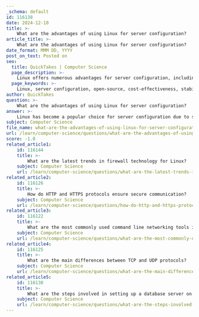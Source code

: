 ```yaml
---
_schema: default
id: 116138
date: 2024-12-10
title: >-
    What are the advantages of using Linux for server configuration?
article_title: >-
    What are the advantages of using Linux for server configuration?
date_format: MMM DD, YYYY
post_on_text: Posted on
seo:
  title: QuickTakes | Computer Science
  page_description: >-
    Linux offers numerous advantages for server configuration, including cost savings, enhanced security, reliability, performance, and extensive community support. Its open-source nature and flexibility make it a preferred choice for various business environments.
  page_keywords: >-
    Linux, server configuration, open-source, cost-effectiveness, stability, reliability, security, flexibility, performance, community support, adaptability, applications and tools
author: QuickTakes
question: >-
    What are the advantages of using Linux for server configuration?
answer: >-
    Linux has become a popular choice for server configuration due to several key advantages:\n\n1. **Open-Source Nature**: One of the primary benefits of using Linux for servers is its open-source nature. The source code is freely available, allowing users to view, modify, and distribute it. This transparency fosters a collaborative environment that encourages continuous improvements and innovations.\n\n2. **Cost-Effectiveness**: Linux is free to use, which eliminates the need for expensive licensing fees associated with proprietary operating systems like Windows. This can lead to significant cost savings for businesses, especially when deploying multiple servers.\n\n3. **Stability and Reliability**: Linux servers are known for their stability and reliability. They can run for extended periods without requiring a reboot, making them ideal for critical applications and services that demand high uptime.\n\n4. **Security**: Linux is often considered more secure than other operating systems. Its open-source nature allows a large community of developers to identify and fix vulnerabilities quickly. Additionally, Linux has robust built-in security features, such as user permissions and access controls, which help protect against unauthorized access.\n\n5. **Flexibility and Customization**: Linux offers a wide range of distributions (such as CentOS, Debian, and Ubuntu Server) that can be tailored to meet specific needs. Users can customize their systems extensively, allowing for optimized performance based on the requirements of their applications.\n\n6. **Performance**: Linux servers are optimized for performance and can handle demanding workloads efficiently. They utilize system resources effectively, which can lead to faster execution of operations compared to other server operating systems.\n\n7. **Wide Range of Applications and Tools**: Linux supports a vast array of applications and tools, making it suitable for various tasks, including web hosting, database management, cloud computing, and more. This versatility allows organizations to configure their servers to perform virtually any task.\n\n8. **Community Support**: The Linux community is vast and active, providing a wealth of resources, forums, and documentation. This support can significantly enhance the server management experience, allowing users to troubleshoot issues and optimize their systems effectively.\n\n9. **Adaptability**: Linux can be deployed in various environments, from bare metal to virtualized setups, making it adaptable to different organizational needs. This flexibility is particularly beneficial for businesses that may need to scale their operations.\n\nIn summary, the combination of cost-effectiveness, security, stability, flexibility, and community support makes Linux an attractive option for server configuration in various business environments.
subject: Computer Science
file_name: what-are-the-advantages-of-using-linux-for-server-configuration.md
url: /learn/computer-science/questions/what-are-the-advantages-of-using-linux-for-server-configuration
score: -1.0
related_article1:
    id: 116144
    title: >-
        What are the latest trends in firewall technology for Linux?
    subject: Computer Science
    url: /learn/computer-science/questions/what-are-the-latest-trends-in-firewall-technology-for-linux
related_article2:
    id: 116126
    title: >-
        How do HTTP and HTTPS protocols ensure secure communication?
    subject: Computer Science
    url: /learn/computer-science/questions/how-do-http-and-https-protocols-ensure-secure-communication
related_article3:
    id: 116122
    title: >-
        What are the most commonly used command line networking tools in Linux?
    subject: Computer Science
    url: /learn/computer-science/questions/what-are-the-most-commonly-used-command-line-networking-tools-in-linux
related_article4:
    id: 116125
    title: >-
        What are the main differences between TCP and UDP protocols?
    subject: Computer Science
    url: /learn/computer-science/questions/what-are-the-main-differences-between-tcp-and-udp-protocols
related_article5:
    id: 116130
    title: >-
        What are the steps involved in setting up a database server on Linux?
    subject: Computer Science
    url: /learn/computer-science/questions/what-are-the-steps-involved-in-setting-up-a-database-server-on-linux
---
```


&nbsp;